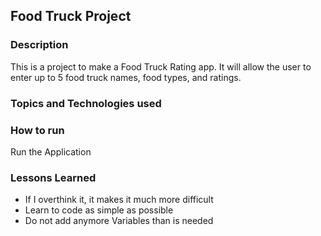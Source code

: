 ## Food Truck Project


### Description

This is a project to make a Food Truck Rating app. It will allow the user to enter up to 5 food truck names, food types, and ratings. 

### Topics and Technologies used



### How to run
 Run the Application

### Lessons Learned
* If I overthink it, it makes it much more difficult
* Learn to code as simple as possible
* Do not add anymore Variables than is needed
